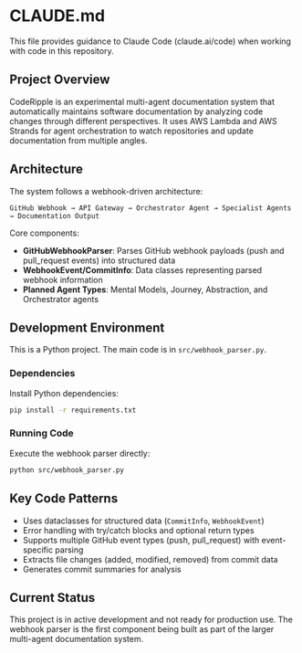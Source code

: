 # CLAUDE.md

This file provides guidance to Claude Code (claude.ai/code) when working with code in this repository.

## Project Overview

CodeRipple is an experimental multi-agent documentation system that automatically maintains software documentation by analyzing code changes through different perspectives. It uses AWS Lambda and AWS Strands for agent orchestration to watch repositories and update documentation from multiple angles.

## Architecture

The system follows a webhook-driven architecture:
```
GitHub Webhook → API Gateway → Orchestrator Agent → Specialist Agents → Documentation Output
```

Core components:
- **GitHubWebhookParser**: Parses GitHub webhook payloads (push and pull_request events) into structured data
- **WebhookEvent/CommitInfo**: Data classes representing parsed webhook information
- **Planned Agent Types**: Mental Models, Journey, Abstraction, and Orchestrator agents

## Development Environment

This is a Python project. The main code is in `src/webhook_parser.py`.

### Dependencies
Install Python dependencies:
```bash
pip install -r requirements.txt
```

### Running Code
Execute the webhook parser directly:
```bash
python src/webhook_parser.py
```

## Key Code Patterns

- Uses dataclasses for structured data (`CommitInfo`, `WebhookEvent`)
- Error handling with try/catch blocks and optional return types
- Supports multiple GitHub event types (push, pull_request) with event-specific parsing
- Extracts file changes (added, modified, removed) from commit data
- Generates commit summaries for analysis

## Current Status

This project is in active development and not ready for production use. The webhook parser is the first component being built as part of the larger multi-agent documentation system.